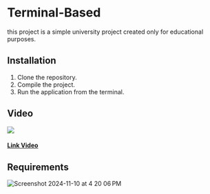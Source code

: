 # Terminal-Based 

this project is a simple university project created only for educational purposes. 

## Installation

1. Clone the repository.
2. Compile the project.
3. Run the application from the terminal.

## Video



[![](https://markdown-videos.deta.dev/youtube/S92bWr6C560)](https://www.youtube.com/watch?v=S92bWr6C560)

#### [Link Video](https://www.youtube.com/watch?v=S92bWr6C560) 


## Requirements

![Screenshot 2024-11-10 at 4 20 06 PM](https://github.com/user-attachments/assets/fdd8b993-f482-4bce-9404-daec2eadc0eb)
